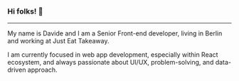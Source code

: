 ### Hi folks! 👋
----

My name is Davide and I am a Senior Front-end developer, living in Berlin and working at Just Eat Takeaway.

I am currently focused in web app development, especially within React ecosystem, and always passionate about UI/UX, problem-solving, and data-driven approach.

